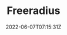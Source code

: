 ---
date: 2022-06-07T07:15:31Z
draft: true
aliases: []
categories: ['various']
series: []
tags: ['various']
toc: true
title: Freeradius
description: 
---